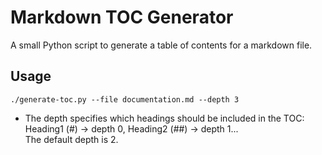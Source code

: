 # Markdown TOC Generator
A small Python script to generate a table of contents for a markdown file. 

## Usage
`./generate-toc.py --file documentation.md --depth 3`
- The depth specifies which headings should be included in the TOC:  
Heading1 (#) -> depth 0, Heading2 (##) -> depth 1...  
The default depth is 2.  
